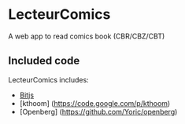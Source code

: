 LecteurComics
===============

A web app to read comics book (CBR/CBZ/CBT)

## Included code

LecteurComics includes:

* [Bitjs](https://code.google.com/p/bitjs)
* [kthoom] (https://code.google.com/p/kthoom)
* [Openberg] (https://github.com/Yoric/openberg)

